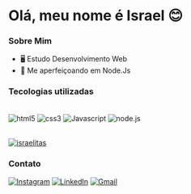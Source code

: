 # Olá, meu nome é Israel 😊  #

### Sobre Mim ###

- 🖥️ Estudo Desenvolvimento Web
- 🌱 Me aperfeiçoando em Node.Js

### Tecologias utilizadas ###
<div style="display: inline-block"><br/>
    <img align="center" alt="html5" src="https://img.shields.io/badge/HTML5-E34F26?style=for-the-badge&logo=html5&logoColor=white">
    <img align="center" alt="css3" src="https://img.shields.io/badge/CSS3-1572B6?style=for-the-badge&logo=css3&logoColor=white">
    <img align="center" alt="Javascript" src="https://img.shields.io/badge/JavaScript-F7DF1E?style=for-the-badge&logo=javascript&logoColor=black">
    <img align="center" alt="node.js" src="https://img.shields.io/badge/Node.js-43853D?style=for-the-badge&logo=node.js&logoColor=white">
</div><br/><br/>

[![israelitas](https://github-readme-stats.vercel.app/api/top-langs/?username=israelitas&layout=compact)](https://github.com/israelitas/github-readme-stats)


### Contato ###

[![Instagram](https://img.shields.io/badge/Instagram-E4405F?style=for-the-badge&logo=instagram&logoColor=white)](https://www.instagram.com/isra_andreotti/)
[![LinkedIn](https://img.shields.io/badge/LinkedIn-0077B5?style=for-the-badge&logo=linkedin&logoColor=white)](https://www.linkedin.com/in/israel-andreotti/)
[![Gmail](https://img.shields.io/badge/Gmail-D14836?style=for-the-badge&logo=gmail&logoColor=white)](israel.andreotti01@gmail.com)


